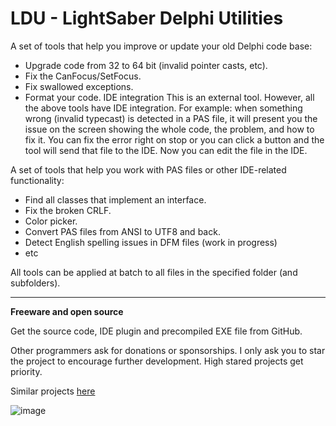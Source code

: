 # LDU - LightSaber Delphi Utilities  

  
A set of tools that help you improve or update your old Delphi code base:

* Upgrade code from 32 to 64 bit (invalid pointer casts, etc).  
* Fix the CanFocus/SetFocus.
* Fix swallowed exceptions.
* Format your code.
IDE integration
This is an external tool. However, all the above tools have IDE integration. For example: when something wrong (invalid typecast) is detected in a PAS file, it will present you the issue on the screen showing the whole code, the problem, and how to fix it. You can fix the error right on stop or you can click a button and the tool will send that file to the IDE. Now you can edit the file in the IDE.
  

A set of tools that help you work with PAS files or other IDE-related functionality:

* Find all classes that implement an interface.  
* Fix the broken CRLF.
* Color picker.  
* Convert PAS files from ANSI to UTF8 and back.
* Detect English spelling issues in DFM files (work in progress) 
* etc  
  
All tools can be applied at batch to all files in the specified folder (and subfolders).
  
---

**Freeware and open source**

Get the source code, IDE plugin and precompiled EXE file from GitHub.

Other programmers ask for donations or sponsorships. I only ask you to star the project to encourage further development. High stared projects get priority.

Similar projects [here](https://gabrielmoraru.com/)  

![image](https://github.com/GabrielOnDelphi/DUT-My-Delphi-Utilities/assets/31410401/641afc97-9794-4562-8401-23094b0e9475)
